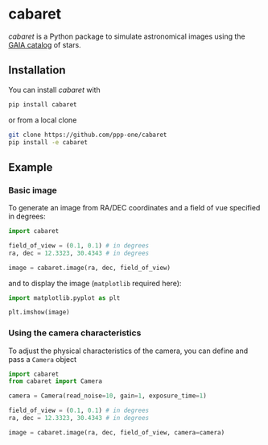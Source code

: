 # cabaret

*cabaret* is a Python package to simulate astronomical images using the [GAIA catalog](https://en.wikipedia.org/wiki/Gaia_catalogues) of stars.
## Installation

You can install *cabaret* with

```bash
pip install cabaret
```

or from a local clone

```bash
git clone https://github.com/ppp-one/cabaret
pip install -e cabaret
```

## Example

### Basic image 

To generate an image from RA/DEC coordinates and a field of vue specified in degrees:

```python
import cabaret

field_of_view = (0.1, 0.1) # in degrees 
ra, dec = 12.3323, 30.4343 # in degrees

image = cabaret.image(ra, dec, field_of_view)
```

and to display the image (`matplotlib` required here):

```python
import matplotlib.pyplot as plt

plt.imshow(image)
```

### Using the camera characteristics

To  adjust the physical characteristics of the camera, you can define and pass a `Camera` object

```python
import cabaret
from cabaret import Camera

camera = Camera(read_noise=10, gain=1, exposure_time=1)

field_of_view = (0.1, 0.1) # in degrees
ra, dec = 12.3323, 30.4343 # in degrees

image = cabaret.image(ra, dec, field_of_view, camera=camera)
``` 